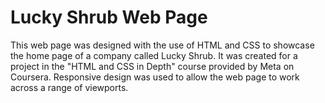 # Lucky Shrub Web Page

This web page was designed with the use of HTML and CSS to showcase the home page of a company called Lucky Shrub. It was created for a project in the "HTML and CSS in Depth" course provided by Meta on Coursera. Responsive design was used to allow the web page to work across a range of viewports.
